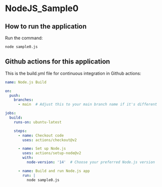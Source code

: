 # NodeJS_Sample0

## How to run the application
Run the command:

```
node sample0.js
```
## Github actions for this application
This is the build.yml file for continuous integration in Github actions:

```yml
name: Node.js Build

on:
  push:
    branches:
      - main  # Adjust this to your main branch name if it's different

jobs:
  build:
    runs-on: ubuntu-latest

    steps:
      - name: Checkout code
        uses: actions/checkout@v2

      - name: Set up Node.js
        uses: actions/setup-node@v2
        with:
          node-version: '14'  # Choose your preferred Node.js version

      - name: Build and run Node.js app
        run: |
          node sample0.js
```
